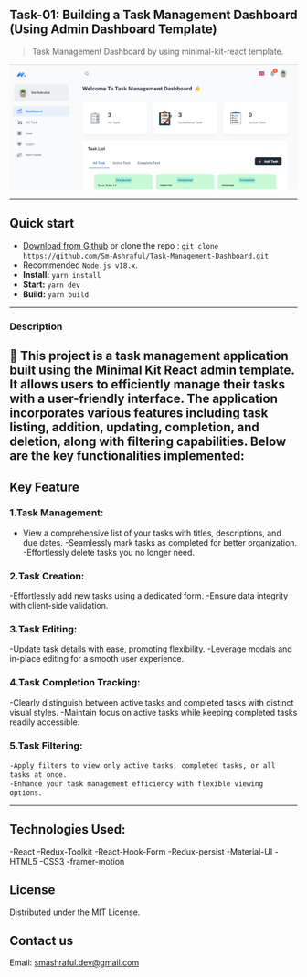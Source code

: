 ## Task-01: Building a Task Management Dashboard (Using Admin Dashboard Template)

>Task Management Dashboard by using minimal-kit-react template.

![preview](public/assets/homep.png)

---

## Quick start

- [Download from Github](https://github.com/Sm-Ashraful/Task-Management-Dashboard) or clone the repo : `git clone https://github.com/Sm-Ashraful/Task-Management-Dashboard.git`
- Recommended `Node.js v18.x`.
- **Install:** `yarn install`
- **Start:** `yarn dev`
- **Build:** `yarn build`

---

### Description
🚀 This project is a task management application built using the Minimal Kit React admin template. It allows users to efficiently manage their tasks with a user-friendly interface. The application incorporates various features including task listing, addition, updating, completion, and deletion, along with filtering capabilities. Below are the key functionalities implemented:
---
## Key Feature

### 1.Task Management:
 - View a comprehensive list of your tasks with titles, descriptions, and due dates.
 -Seamlessly mark tasks as completed for better organization.
 -Effortlessly delete tasks you no longer need.
 ### 2.Task Creation:
 -Effortlessly add new tasks using a dedicated form.
 -Ensure data integrity with client-side validation.
 ### 3.Task Editing:
  -Update task details with ease, promoting flexibility.
  -Leverage modals and in-place editing for a smooth user experience.
  ### 4.Task Completion Tracking:
   -Clearly distinguish between active tasks and completed tasks with distinct visual styles.
   -Maintain focus on active tasks while keeping completed tasks readily accessible.
   ### 5.Task Filtering:
    -Apply filters to view only active tasks, completed tasks, or all tasks at once.
    -Enhance your task management efficiency with flexible viewing options.

---

## Technologies Used:
-React
-Redux-Toolkit
-React-Hook-Form
-Redux-persist
-Material-UI
-HTML5
-CSS3
-framer-motion
## License

Distributed under the MIT License.

## Contact us

Email: smashraful.dev@gmail.com

